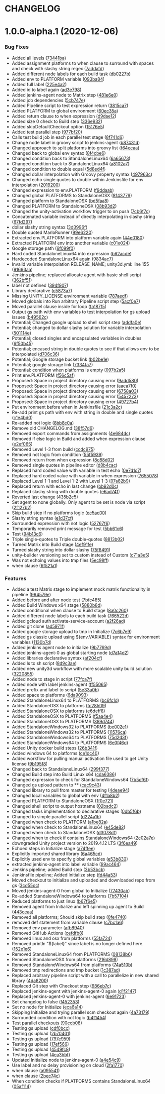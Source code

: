 # CHANGELOG

# 1.0.0-alpha.1 (2020-12-06)


### Bug Fixes

* Added all levels ([73441ba](https://github.com/juliansangillo/marlo-runner/commit/73441badac18de0481659a77d3f9a07500260fb5))
* Added assignment platforms to when clause to surround with spaces and check with slashy string regex ([7addafd](https://github.com/juliansangillo/marlo-runner/commit/7addafdf2cd3a20fcca02819c0524b6e8b77ea12))
* Added different node labels for each build task ([db0227b](https://github.com/juliansangillo/marlo-runner/commit/db0227b0af8c6364f15fc404f02526a137608c4d))
* Added env to PLATFORM variable ([093ba84](https://github.com/juliansangillo/marlo-runner/commit/093ba84ec18d0377df5cacd5209056bfeb3e5324))
* Added full label ([225e4a2](https://github.com/juliansangillo/marlo-runner/commit/225e4a223b914d88aeb6c7b340ac698c524ceb12))
* Added id to label again ([ad3e798](https://github.com/juliansangillo/marlo-runner/commit/ad3e7985e863e4682e63d187662ecc927899d46c))
* Added jenkins-agent node to Matrix step ([481e6e0](https://github.com/juliansangillo/marlo-runner/commit/481e6e04b9611decf747e62ac150956f2401bd31))
* Added job dependencies ([5cb747e](https://github.com/juliansangillo/marlo-runner/commit/5cb747e8a1e78ebab7b05b9b4131e9c2d6e7e86e))
* Added Pipeline script to test expression return ([3815ca7](https://github.com/juliansangillo/marlo-runner/commit/3815ca7d8e38393b6ed5c38dc0bad068f39bc2af))
* Added PLATFORM to global environment ([60ec35a](https://github.com/juliansangillo/marlo-runner/commit/60ec35a7333f3fd0449b9fbb38440bde1bb69e86))
* Added return clause to when expression ([d9dae12](https://github.com/juliansangillo/marlo-runner/commit/d9dae1206548be19fa98e68106bec5d4397f5689))
* Added size 0 check to Build step ([336e932](https://github.com/juliansangillo/marlo-runner/commit/336e9322e0edf24a5c42dd9078910671d037f4ae))
* Added skipDefaultCheckout option ([15176e5](https://github.com/juliansangillo/marlo-runner/commit/15176e57db57ff3492f6c287fe9095092f8cce01))
* Added test parallel step ([977bf20](https://github.com/juliansangillo/marlo-runner/commit/977bf2000dfad5292480ba6371cee9db45eb1d04))
* Calls test build job in each parallel test stage ([8f741d6](https://github.com/juliansangillo/marlo-runner/commit/8f741d6098bb5afaebed52f76f234c9788106378))
* Change node label in groovy script to jenkins-agent ([b87431d](https://github.com/juliansangillo/marlo-runner/commit/b87431d24a32a21f01a0d36e41aeddc4f23d2cc4))
* Changed approach to split platforms into groovy list ([f64ecaa](https://github.com/juliansangillo/marlo-runner/commit/f64ecaad61f04719d97199b09db1c5cb5493dd07))
* Changed back to global env syntax ([8f4cbe6](https://github.com/juliansangillo/marlo-runner/commit/8f4cbe6d36c213476fce98fb4aaf363491b93a52))
* Changed condition back to StandaloneLinux64 ([6a65673](https://github.com/juliansangillo/marlo-runner/commit/6a656736255b51ccf59d9360b7e438fcdc64d031))
* Changed condition back to StandaloneLinux64 ([a8102a7](https://github.com/juliansangillo/marlo-runner/commit/a8102a7925769d4632041a2aa5519a43d4bffc63))
* Changed condition to double equal ([5d8ed4f](https://github.com/juliansangillo/marlo-runner/commit/5d8ed4fc3177ed6965e4d2d2b397ae2de48349d1))
* Changed dollar interpolation with Groovy property syntax ([497963c](https://github.com/juliansangillo/marlo-runner/commit/497963cf74ee063d21f002940286a7c3014b9f03))
* Changed echo single quotes to double within Jenkinsfile for env interpolation ([2019200](https://github.com/juliansangillo/marlo-runner/commit/2019200bd7981ea5818b3203dc4cb0f23576d4f9))
* Changed expression to env.PLATFORM ([f9ddaab](https://github.com/juliansangillo/marlo-runner/commit/f9ddaabedb70beef705dc087c7ab2bbc01af1cf9))
* Changed global PLATFORMS to StandaloneOSX ([8143779](https://github.com/juliansangillo/marlo-runner/commit/8143779e35ac7f396cfc039de7c52e45dfbc0f3c))
* Changed platform to StandaloneOSX ([bd5faa8](https://github.com/juliansangillo/marlo-runner/commit/bd5faa80651f099155fe4a8d60d3785d787926f4))
* Changed PLATFORM to StandaloneOSX ([08b93d2](https://github.com/juliansangillo/marlo-runner/commit/08b93d2708bc68ffb59985bbba41330aebbaa4e0))
* Changed the unity-activation workflow trigger to on push ([7cb6f7c](https://github.com/juliansangillo/marlo-runner/commit/7cb6f7c3435ecd5daa20112619e5423ed5b8ac82))
* Concatenated variable instead of directly interpolating in slashy string ([67fd297](https://github.com/juliansangillo/marlo-runner/commit/67fd297c559a9ebb3d17409a7a47c93f04e0d036))
* dollar slashy string syntax ([3d3996f](https://github.com/juliansangillo/marlo-runner/commit/3d3996f48feae15a7d0bb314427761fcfc20c590))
* Double quoted MarloRunner ([99e6220](https://github.com/juliansangillo/marlo-runner/commit/99e62200d48e2bd30e7c6dd5a7e4871976efe1a0))
* Extracted env.PLATFORM into platform variable again ([44e0180](https://github.com/juliansangillo/marlo-runner/commit/44e0180471e6bc7116ad5d85ac81ad76d961de07))
* Extracted PLATFORM env into another variable ([c01e024](https://github.com/juliansangillo/marlo-runner/commit/c01e02417a4800ebb415e484091eb39a9c5a31a7))
* Google storage path ([6f099f0](https://github.com/juliansangillo/marlo-runner/commit/6f099f0535ffd5746e86ed000febc43673af5e40))
* Hard coded StandaloneLinux64 into expression ([b62acde](https://github.com/juliansangillo/marlo-runner/commit/b62acde4e45e9d153774c78245351bd858c21d82))
* Hardecoded StandaloneLinux64 again ([9834ac7](https://github.com/juliansangillo/marlo-runner/commit/9834ac7bf9b03dad5b0934ec36f257a4e8a7ba1f))
* Invalid variable interpolation RELEASE_NAME; unity3d.yml: line 155 ([91693aa](https://github.com/juliansangillo/marlo-runner/commit/91693aa372f47f97c568b309984909544b20f191))
* Jenkins pipeline; replaced allocate agent with basic shell script ([362bf51](https://github.com/juliansangillo/marlo-runner/commit/362bf515a1256b59a91ff28002bce8d2a74bbc07))
* label not defined ([394f907](https://github.com/juliansangillo/marlo-runner/commit/394f907b1bfe89b1bc00ef24c9dab823e91deac0))
* Library declarative ([c5873a7](https://github.com/juliansangillo/marlo-runner/commit/c5873a7190f9c8c85f2dcf0324f66dabbd074c7f))
* Missing UNITY_LICENSE environment variable ([787aedf](https://github.com/juliansangillo/marlo-runner/commit/787aedffca36ea5a56d173a66729aa5d41f88177))
* Moved globals into Run arbitrary Pipeline script step ([5acf0e7](https://github.com/juliansangillo/marlo-runner/commit/5acf0e73eeb216879a5a846e36aab34f971de3ed))
* Moved parallel clause inside for loop ([fa187f5](https://github.com/juliansangillo/marlo-runner/commit/fa187f5711c306b1f42649718cf9e6f702f90b74))
* Output gs path with env variables to test interpolation for gs upload issues ([b49562c](https://github.com/juliansangillo/marlo-runner/commit/b49562ce27ee595cdf89987c219b0c045a1d9d14))
* Potential; Changed google upload to shell script step ([addfa0e](https://github.com/juliansangillo/marlo-runner/commit/addfa0e14129a9ac7acbf3d160f54b2c3f521c23))
* Potential; changed to dollar slashy solution for variable interpolation ([501114e](https://github.com/juliansangillo/marlo-runner/commit/501114e7a1790ce5f5c544dc0d8ff658719b3cf2))
* Potential; closed singles and encapsulated variables in doubles ([6f50b45](https://github.com/juliansangillo/marlo-runner/commit/6f50b455d32245a7d78996e4d87df004a0b6b737))
* Potential; encased string in double quotes to see if that allows env to be interpolated ([d706c36](https://github.com/juliansangillo/marlo-runner/commit/d706c3648e147481dc4c258ccfb08a892ce2131c))
* Potential; Google storage bucket link ([b02be1e](https://github.com/juliansangillo/marlo-runner/commit/b02be1e7c04765ec44be4b25290f3bd3ec19ab5d))
* Potential; google storage link ([7334fa7](https://github.com/juliansangillo/marlo-runner/commit/7334fa7f6706216a668a92a443916bca2c259cac))
* Potential: condition when platforms is empty ([097b2a5](https://github.com/juliansangillo/marlo-runner/commit/097b2a5c4e0a2985f485b5ff0ff147fa7e6f1ce3))
* Print env.PLATFORM ([f56c5af](https://github.com/juliansangillo/marlo-runner/commit/f56c5af9093e99cf98688954663e3d757536f3b1))
* Proposed: Space in project directory causing error ([9add580](https://github.com/juliansangillo/marlo-runner/commit/9add5809370bc63eaf2d23a4dec1f45639d8c1c4))
* Proposed: Space in project directory causing error ([aaea7f0](https://github.com/juliansangillo/marlo-runner/commit/aaea7f042f342013be55506f601b3b42544b9564))
* Proposed: Space in project directory causing error ([6758a03](https://github.com/juliansangillo/marlo-runner/commit/6758a03faac6c5ec368956e0a351a2811e6311a8))
* Proposed: Space in project directory causing error ([5457273](https://github.com/juliansangillo/marlo-runner/commit/5457273be4b7fd12d980bc1804fbe5106aebe116))
* Proposed: Space in project directory causing error ([49727b4](https://github.com/juliansangillo/marlo-runner/commit/49727b41d85a9b456517fa422e0de8ceda50b6c7))
* Put environment before when in Jenkinsfile ([21c3a2c](https://github.com/juliansangillo/marlo-runner/commit/21c3a2cfae9b8c6d00ebb1ae33f3fd6bd78fdbc4))
* Re-add print gs path with env with string in double and single quotes ([c1e4bd0](https://github.com/juliansangillo/marlo-runner/commit/c1e4bd0377d8e2c4666404d47497c60318092fc0))
* Re-added not logic ([8bb8c0a](https://github.com/juliansangillo/marlo-runner/commit/8bb8c0af3a6e374f9db6cd99696412cbe1a68041))
* Remove old CHANGELOG.md ([38f57d6](https://github.com/juliansangillo/marlo-runner/commit/38f57d66d715a9650814d55dd551d33568c2a5b1))
* Removed export commands from assignments ([4e684dc](https://github.com/juliansangillo/marlo-runner/commit/4e684dccdae2da36c15928cf49fea97e829995c5))
* Removed if else logic in Build and added when expression clause ([e2ef065](https://github.com/juliansangillo/marlo-runner/commit/e2ef065401a532bc3dea46efc76195d1895c62f2))
* Removed Level 1-3 from build ([ccdc975](https://github.com/juliansangillo/marlo-runner/commit/ccdc975c32878b58f7e2cfc21e1916bbed8bb6e4))
* Removed not logic from condition ([55f5939](https://github.com/juliansangillo/marlo-runner/commit/55f5939c6d43869ab6cb4fee46059aa4f0b2b5f5))
* Removed return from when expression ([8c88d02](https://github.com/juliansangillo/marlo-runner/commit/8c88d023183774bfcec58b31bbdb00c37d2b9067))
* Removed single quotes in pipeline editor ([d8b4cac](https://github.com/juliansangillo/marlo-runner/commit/d8b4cacf29f467a2a04f6eff839dfa1d05761347))
* Replaced hard coded value with variable in test echo ([0e7d1c7](https://github.com/juliansangillo/marlo-runner/commit/0e7d1c7e27a7dcb4e31fbc600df21d8917140260))
* Replaced hard coded value with variable in when expression ([7655078](https://github.com/juliansangillo/marlo-runner/commit/7655078b91364403d2af9435538e3b99635842f2))
* Replaced Level 1-1 and Level 1-2 with Level 1-3 ([07a82b9](https://github.com/juliansangillo/marlo-runner/commit/07a82b9f83feb7380af7e8fc25264a66445a4621))
* Replaced return with echo in last change ([bb92d0c](https://github.com/juliansangillo/marlo-runner/commit/bb92d0c5785aeda12f2e19591afac2a13eb784f8))
* Replaced slashy string with double quotes ([e6ad741](https://github.com/juliansangillo/marlo-runner/commit/e6ad741a0379fbb07c057987d1e1facef1430640))
* Reverted last change ([435b2c5](https://github.com/juliansangillo/marlo-runner/commit/435b2c546044589bbef7884ff8e41479d66b2296))
* Set agent to none globally. Only agent to be set is node via script ([2f127b2](https://github.com/juliansangillo/marlo-runner/commit/2f127b23d551fc31d2af5986de26cad2a257a4ff))
* Skip build step if no platforms logic ([ec5ac00](https://github.com/juliansangillo/marlo-runner/commit/ec5ac00f05c22c9640d8e69d9d4f016d4dff62dd))
* Slashy string syntax ([e1d37cf](https://github.com/juliansangillo/marlo-runner/commit/e1d37cf839b6b487edd882c9765e24f057ff104f))
* Surrounded expression with not logic ([52767f6](https://github.com/juliansangillo/marlo-runner/commit/52767f6426332a8c55f2f162952c7525addf5f9f))
* Temporarily removed print message for test ([5bb61c6](https://github.com/juliansangillo/marlo-runner/commit/5bb61c68fb5da4e7b026a01f08880e1bab726963))
* Test ([94b13c6](https://github.com/juliansangillo/marlo-runner/commit/94b13c6af4e23b84361100b51a0062a0cc4e96e0))
* Triple single-quotes to Triple double-quotes ([8813b02](https://github.com/juliansangillo/marlo-runner/commit/8813b02b21966d247f0f4028bc5a8a45b4fde8f9))
* Turned Matrix into Build stage ([4ef91fe](https://github.com/juliansangillo/marlo-runner/commit/4ef91fe957fbc1e2561ff51f3cf2ac5b51159c05))
* Turned slashy string into dollar slashy ([75f8491](https://github.com/juliansangillo/marlo-runner/commit/75f8491132f31a064639d82e2aa0853f125d1ece))
* unity-builder versioning set to custom instead of Custom ([c71a3e5](https://github.com/juliansangillo/marlo-runner/commit/c71a3e5aac0883127ee794881e97555e48b54dd8))
* Was not echoing values into tmp files ([5ec98ff](https://github.com/juliansangillo/marlo-runner/commit/5ec98ffbc9d982e489ad0c63707f5337f9992f46))
* when clause ([6f521a1](https://github.com/juliansangillo/marlo-runner/commit/6f521a16dd132d7ae146d33bb670d59deaf599ff))


### Features

* Added a test Matrix stage to implement mock matrix functionality in pipeline ([994579e](https://github.com/juliansangillo/marlo-runner/commit/994579ee7e9d5def7bdf4753cb6f0ed4030bbb49))
* Added before and after node test ([7bfc485](https://github.com/juliansangillo/marlo-runner/commit/7bfc485d85f74b732c2f0e4bb16d760ee67d3ee0))
* Added Build Windows x64 stage ([5880b8d](https://github.com/juliansangillo/marlo-runner/commit/5880b8df94d5c1b2bcc2f6ee4c70fd9ddb9536f6))
* Added conditional when clause to Build stage ([8a0c260](https://github.com/juliansangillo/marlo-runner/commit/8a0c260519af982c5d291dda9908331db14b33ba))
* Added different node labels to each build task ([766522d](https://github.com/juliansangillo/marlo-runner/commit/766522d9fc9322cedef45cb1dd16e022d2afc7a3))
* Added gcloud auth activate-service-account ([a2f26ad](https://github.com/juliansangillo/marlo-runner/commit/a2f26add0aeda8a11f5ee928c387bf4cd456a687))
* Added git clone ([ad5971f](https://github.com/juliansangillo/marlo-runner/commit/ad5971ff10802ecba07d7c3e8bbd97607e751395))
* Added google storage upload to tmp in Initialize ([7c6b7e9](https://github.com/juliansangillo/marlo-runner/commit/7c6b7e9e8bc9929ab133f91b4e7d3d20fb77c733))
* Added gs classic upload using ${env.VARIABLE} syntax for environment variables ([1130b7d](https://github.com/juliansangillo/marlo-runner/commit/1130b7d87f4c7a918ab186dd76230114f4a5237d))
* Added jenkins agent node to initialize ([9b7769d](https://github.com/juliansangillo/marlo-runner/commit/9b7769dbffe54106dd38804959215055735fd023))
* Added jenkins-agent-0 as global starting node ([d7a14d2](https://github.com/juliansangillo/marlo-runner/commit/d7a14d2be2e5d3cdf26a196fe21be5a098886ff2))
* Added libraries declarative syntax ([af204cf](https://github.com/juliansangillo/marlo-runner/commit/af204cf6894169d27e1324344e770a7372f8b44f))
* Added ls to sh script ([8d9c3ae](https://github.com/juliansangillo/marlo-runner/commit/8d9c3ae7ed3bd26de509f15b630957954f99afc1))
* Added new unity3d workflow with more scalable unity build solution ([3220855](https://github.com/juliansangillo/marlo-runner/commit/32208554dede8aa567a853f14405f6673a553690))
* Added node to stage in script ([77fca7f](https://github.com/juliansangillo/marlo-runner/commit/77fca7fa032780faf1fa4d027faee2aa67031088))
* Added node with label jenkins-agent ([ff55065](https://github.com/juliansangillo/marlo-runner/commit/ff55065fce8b9b008dafd94056bd4e6217c70914))
* Added prefix and label to script ([5e33a0b](https://github.com/juliansangillo/marlo-runner/commit/5e33a0b59d140f41db9103a5bb39f243b246ddd3))
* Added space to platforms ([6da9093](https://github.com/juliansangillo/marlo-runner/commit/6da9093d88ba230b67064bc17d12f8f72ff732b6))
* Added StandaloneLinux64 to PLATFORMS ([bc6fc1d](https://github.com/juliansangillo/marlo-runner/commit/bc6fc1d350c88f68578d29f6c43a400228978ad7))
* Added StandaloneOSX to platforms ([fc28509](https://github.com/juliansangillo/marlo-runner/commit/fc28509f6456a1eb39d02b5ca2bb96f81308c4b5))
* Added StandaloneOSX to platforms ([e6deff8](https://github.com/juliansangillo/marlo-runner/commit/e6deff87c332f479b4a7d49c67d773b6d678d9a4))
* Added StandaloneOSX to PLATFORMS ([f5aa4e4](https://github.com/juliansangillo/marlo-runner/commit/f5aa4e4c77633faf4524ac29c23e4ff67a9a67e6))
* Added StandaloneOSX to PLATFORMS ([389d744](https://github.com/juliansangillo/marlo-runner/commit/389d7440d7af40fe6539c6fd89ff3b76c967ebb5))
* Added StandaloneWindows32 to PLATFORMS ([be002e1](https://github.com/juliansangillo/marlo-runner/commit/be002e1df12a987604f6c84f733c37035009434a))
* Added StandaloneWindows32 to PLATFORMS ([11576ca](https://github.com/juliansangillo/marlo-runner/commit/11576ca988e9c801ee97fe6669ad2e671a796905))
* Added StandaloneWindows64 to PLATFORMS ([75d2d3f](https://github.com/juliansangillo/marlo-runner/commit/75d2d3f23081500f0573d39a509bf9d977c1b532))
* Added StandaloneWindows64 to PLATFORMS ([6e0f46d](https://github.com/juliansangillo/marlo-runner/commit/6e0f46d5b223f3bbf41a2a0fdb00e17d6ab1a4e9))
* Added Unity docker build steps ([26b341f](https://github.com/juliansangillo/marlo-runner/commit/26b341f0f1aec6121b2548c50ebabbc187c352b9))
* Added windows 64 to platforms ([ce1dc40](https://github.com/juliansangillo/marlo-runner/commit/ce1dc407c15f859db0355f7750253e2d1e7ab315))
* Added workflow for pulling manual activation file used to get Unity license ([9b195f8](https://github.com/juliansangillo/marlo-runner/commit/9b195f802914676ef9f1647013d5f4270b579806))
* Changed back to StandaloneLinux64 ([299f377](https://github.com/juliansangillo/marlo-runner/commit/299f3771cfa469f069e844a10614329151bcc937))
* Changed Build step into Build Linux x64 ([cda6386](https://github.com/juliansangillo/marlo-runner/commit/cda638663415fb82876f26fc17ea1916e5cd71a7))
* Changed expression to check for StandaloneWindows64 ([7b5cf6f](https://github.com/juliansangillo/marlo-runner/commit/7b5cf6fd4516ea2dce8dbf8aa6b61f2fb1921669))
* Changed gs upload pattern to ** ([cac9c43](https://github.com/juliansangillo/marlo-runner/commit/cac9c4337104831d02707ba82504523c28b399c6))
* Changed library to pull from master for testing ([4deae94](https://github.com/juliansangillo/marlo-runner/commit/4deae943ca953201844714c88cec52bcd185367c))
* Changed local variables to global with env ([4f1a8b2](https://github.com/juliansangillo/marlo-runner/commit/4f1a8b239fde5f81b7f9b582fcd0a3b9699ebd99))
* Changed PLATFORM to StandaloneOSX ([1f0e721](https://github.com/juliansangillo/marlo-runner/commit/1f0e721e2e4992656fd9306e9d7016ad1c35ae16))
* Changed shell script to output hostname ([02badc2](https://github.com/juliansangillo/marlo-runner/commit/02badc2a7c0f06bc6b22857eee26bb251cc0dbe3))
* Changed tasks implementation to declarative stages ([0db5f6b](https://github.com/juliansangillo/marlo-runner/commit/0db5f6b6962178405f184c2725eb13b0ebdafad1))
* Changed to simple parallel script ([d224a1b](https://github.com/juliansangillo/marlo-runner/commit/d224a1b84ce1f8b749996db17bf8b644fd74c8ab))
* Changed when check to PLATFORM ([a1be82a](https://github.com/juliansangillo/marlo-runner/commit/a1be82acf247deb4391d755d4c53fc891e17d15a))
* Changed when check to StandaloneLinux64 ([e45de82](https://github.com/juliansangillo/marlo-runner/commit/e45de823b0ed0a7b1c8b3dd6ca6273c1ead6317d))
* Changed when check to StandaloneOSX ([d3078df](https://github.com/juliansangillo/marlo-runner/commit/d3078df6525593dd095d85281918ede1633d8886))
* Changed when to check if contains StandaloneWindows64 ([2c02a7e](https://github.com/juliansangillo/marlo-runner/commit/2c02a7e682d60a50218cce8141e211f63b016c17))
* downgraded Unity project version to 2019.4.12 LTS ([3f6ea49](https://github.com/juliansangillo/marlo-runner/commit/3f6ea49b0f9f9ddb2ff968e12bebddddac4d5369))
* Echoed steps in Initialize stage ([a74ffee](https://github.com/juliansangillo/marlo-runner/commit/a74ffee68413d402207aa0eb1b2fcc53cec8e362))
* Explicitly imported shared library ([6a465cd](https://github.com/juliansangillo/marlo-runner/commit/6a465cd9d7698a3067959e3645480b712fc71eba))
* Explicitly used env to specify global variables ([e53b830](https://github.com/juliansangillo/marlo-runner/commit/e53b8305878b28a828bcfddc5597a7e2ffd57eb6))
* extracted jenkins-agent into label variable ([99ac464](https://github.com/juliansangillo/marlo-runner/commit/99ac4645b944695362968ed7bb52336f5ad18158))
* Jenkins pipeline; added Build step ([3b53bcb](https://github.com/juliansangillo/marlo-runner/commit/3b53bcb9e3f9dad493b6d1fa341efe58dc9f7730))
* Jenkinsfile pipeline; Added Initialize step ([fd44a53](https://github.com/juliansangillo/marlo-runner/commit/fd44a53bdfa8739418cdadd32584c202ed823a79))
* Moved checkout to initialize and uploaded and downloaded repo from gs ([3cd55dc](https://github.com/juliansangillo/marlo-runner/commit/3cd55dc3fd03b6cf7ba3499c58c3df6720e9adf2))
* Moved jenkins-agent-0 from global to Initialize ([77430ab](https://github.com/juliansangillo/marlo-runner/commit/77430aba5f4bc9428f5f6dbc16109a1e1b691805))
* Re-added StandaloneWindows64 to platforms ([7b57104](https://github.com/juliansangillo/marlo-runner/commit/7b57104e4677a3d25fb56756fb88998be8111b81))
* Reduced platforms to just linux ([b67f6e5](https://github.com/juliansangillo/marlo-runner/commit/b67f6e5caefdae520bb0973868931b4b1458512d))
* Removed agent from Initialize and left spinning up agent to Build ([443ceaa](https://github.com/juliansangillo/marlo-runner/commit/443ceaa20bf542a5c92a413b7e9774619627b3fa))
* Removed all platforms; Should skip build step ([0fe4740](https://github.com/juliansangillo/marlo-runner/commit/0fe474036d7933aa97f386e388c073d34641b6c1))
* removed def statement from variable clause ([c7bc1a6](https://github.com/juliansangillo/marlo-runner/commit/c7bc1a6f0e64eb4f42f8fe23d64aaa43fe539146))
* Removed env parameter ([afb8940](https://github.com/juliansangillo/marlo-runner/commit/afb8940b8cddc49fd2366b8adf74c92a7241c5a1))
* Removed GitHub Actions ([cefdfb8](https://github.com/juliansangillo/marlo-runner/commit/cefdfb8331ea1ce26432d789c5ae0132693b98ca))
* Removed linux and osx from platforms ([55fa724](https://github.com/juliansangillo/marlo-runner/commit/55fa7240eb7f50a4d7a8f99a3e84d760aa334b93))
* Removed println "${label}" since label is no longer defined here. ([152e1e6](https://github.com/juliansangillo/marlo-runner/commit/152e1e64f5a2b4b153f4795781b4c4f64f22894d))
* Removed StandaloneLinux64 from PLATFORMS ([08138b6](https://github.com/juliansangillo/marlo-runner/commit/08138b63a87a840ff88a12603379ae9cc9e38e01))
* Removed StandaloneOSX from platforms ([216d898](https://github.com/juliansangillo/marlo-runner/commit/216d8988c4a3b1124907dd1ee261a9c4d4597568))
* Removed StandaloneWindows64 from platforms ([74a510b](https://github.com/juliansangillo/marlo-runner/commit/74a510b531de749e5710647599605cf2b2742ab7))
* Removed tmp redirections and tmp bucket ([1c387ad](https://github.com/juliansangillo/marlo-runner/commit/1c387ad8a5dd5440a87d23c6ea344b16a4a8842d))
* Replaced arbitrary pipeline script with a call to parallelize in new shared library ([4da8200](https://github.com/juliansangillo/marlo-runner/commit/4da82002c5313effa149803ab4a91537e7cc1c8b))
* Replaced Git step with Checkout step ([686eb7c](https://github.com/juliansangillo/marlo-runner/commit/686eb7ca2a8a39ced871f83dc2fceb246476f12f))
* Replaced jenkins-agent with jenkins-agent-0 again ([d1f2147](https://github.com/juliansangillo/marlo-runner/commit/d1f21472bfbae67b5350797defcc3c9a7980d200))
* Replaced jenkins-agent-0 with jenkins-agent ([6e91723](https://github.com/juliansangillo/marlo-runner/commit/6e9172357da38a5b4d99dbfdd72cf016af721e6d))
* Set changelog to false ([f452353](https://github.com/juliansangillo/marlo-runner/commit/f4523534f5512fc6ad67415f667664b4d23f79b9))
* Set no node for Initialize ([eca6a14](https://github.com/juliansangillo/marlo-runner/commit/eca6a14d2ce068330082720ffc55d01467697cdf))
* Skipping Initialize and trying parallel scm checkout again ([4a73179](https://github.com/juliansangillo/marlo-runner/commit/4a73179a089119af8d93abb7d91f7b338c799586))
* Surrounded condition with not logic ([b4f1454](https://github.com/juliansangillo/marlo-runner/commit/b4f1454f57363e1c74ce6ceedd634e5cc4570b66))
* Test parallel checkouts ([90ccb08](https://github.com/juliansangillo/marlo-runner/commit/90ccb08d9b33577452520a256e8aba6d3a5731c6))
* Testing gs upload ([cdf0bcc](https://github.com/juliansangillo/marlo-runner/commit/cdf0bcc24b028e0911180fabb7cee63a185f6efa))
* Testing gs upload ([2b70401](https://github.com/juliansangillo/marlo-runner/commit/2b70401d1c2b037dd746bf6028adeca6d16621a3))
* Testing gs upload ([797c959](https://github.com/juliansangillo/marlo-runner/commit/797c9590c0af8e0fb805a517875f2da36db1be1c))
* Testing gs upload ([17ef566](https://github.com/juliansangillo/marlo-runner/commit/17ef5660f921b7cb0b0a4eb295c9c1b64ff979aa))
* Testing gs upload ([4549fc8](https://github.com/juliansangillo/marlo-runner/commit/4549fc83818f7f8924604161f1a891be4fddba2d))
* Testing gs upload ([4ea3bbf](https://github.com/juliansangillo/marlo-runner/commit/4ea3bbfea4727cf511ef307624a122b90ba9d180))
* Updated Initialize node to jenkins-agent-0 ([a4e54c9](https://github.com/juliansangillo/marlo-runner/commit/a4e54c9ce70b939ef2170364f180623b18821025))
* Use label and no delay provisioning on cloud ([2fa1770](https://github.com/juliansangillo/marlo-runner/commit/2fa1770f43cb7c511c4e9be1ce7686bb52136b53))
* when clause ([a095541](https://github.com/juliansangillo/marlo-runner/commit/a095541fb5ef3ecdec27656e457b6e8a0d321040))
* when clause ([2bec74c](https://github.com/juliansangillo/marlo-runner/commit/2bec74c1502b01cca491b0f08da9a857bdbe10c1))
* When condition checks if PLATFORMS contains StandaloneLinux64 ([05af114](https://github.com/juliansangillo/marlo-runner/commit/05af114a3314d0d41e7baa71fce922735ce5d2e3))
